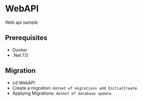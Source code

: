 # WebAPI
 Web api sample

 ## Prerequisites
- Docker
- .Net 7.0

## Migration
- cd WebAPI
- Create a migration: `dotnet ef migrations add InitialCreate`.
- Applying Migrations: `dotnet ef database update`.